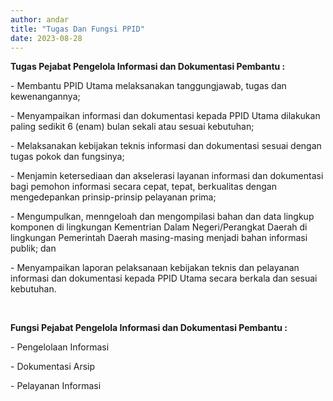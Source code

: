 ```yaml
---
author: andar
title: "Tugas Dan Fungsi PPID"
date: 2023-08-28
---
```

<p class="mb-6 text-3xl"><strong>Tugas Pejabat Pengelola Informasi dan Dokumentasi Pembantu :</strong></p>
<p class="mb-4">- Membantu PPID Utama melaksanakan tanggungjawab, tugas dan kewenangannya;</p>
<p class="mb-4">- Menyampaikan informasi dan dokumentasi kepada PPID Utama dilakukan paling sedikit 6 (enam) bulan sekali atau sesuai kebutuhan;</p>
<p class="mb-4">- Melaksanakan kebijakan teknis informasi dan dokumentasi sesuai dengan tugas pokok dan fungsinya;</p>
<p class="mb-4">- Menjamin ketersediaan dan akselerasi layanan informasi dan dokumentasi bagi pemohon informasi secara cepat, tepat, berkualitas dengan mengedepankan prinsip-prinsip pelayanan prima;</p>
<p class="mb-4">- Mengumpulkan, menngeloah dan mengompilasi bahan dan data lingkup komponen di lingkungan Kementrian Dalam Negeri/Perangkat Daerah di lingkungan Pemerintah Daerah masing-masing menjadi bahan informasi publik; dan</p>
<p class="mb-4">- Menyampaikan laporan pelaksanaan kebijakan teknis dan pelayanan informasi dan dokumentasi kepada PPID Utama secara berkala dan sesuai kebutuhan.</p>
<p>&nbsp;</p>
<p class="mb-4 text-3xl"><strong>Fungsi Pejabat Pengelola Informasi dan Dokumentasi Pembantu :</strong></p>
<p class="mb-4">- Pengelolaan Informasi</p>
<p class="mb-4">- Dokumentasi Arsip</p>
<p class="mb-4">- Pelayanan Informasi</p>